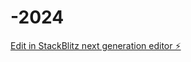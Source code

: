 # -2024

[Edit in StackBlitz next generation editor ⚡️](https://stackblitz.com/~/github.com/silencebeat1/-2024)